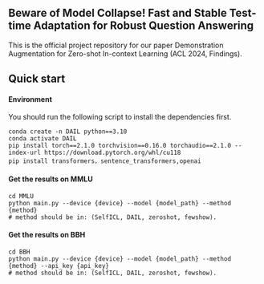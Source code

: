 ## Beware of Model Collapse! Fast and Stable Test-time Adaptation for Robust Question Answering

This is the official project repository for our paper Demonstration Augmentation for Zero-shot In-context Learning (ACL 2024, Findings).

## Quick start

#### Environment

You should run the following script to install the dependencies first.

```
conda create -n DAIL python==3.10
conda activate DAIL
pip install torch==2.1.0 torchvision==0.16.0 torchaudio==2.1.0 --index-url https://download.pytorch.org/whl/cu118
pip install transformers，sentence_transformers,openai
```

#### Get the results on MMLU

```
cd MMLU
python main.py --device {device} --model {model_path} --method {method}
# method should be in: (SelfICL, DAIL, zeroshot, fewshow).
```

#### Get the results on BBH

```
cd BBH
python main.py --device {device} --model {model_path} --method {method} --api_key {api_key}
# method should be in: (SelfICL, DAIL, zeroshot, fewshow).
```



